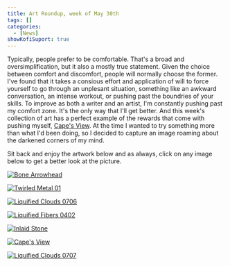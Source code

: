 ```yaml
---
title: Art Roundup, week of May 30th
tags: []
categories:
  - [News]
showKofiSuport: true
---
```

Typically, people prefer to be comfortable. That's a broad and oversimplification, but it also a mostly true statement. Given the choice between comfort and discomfort, people will normally choose the former. I've found that it takes a consious effort and application of will to force yourself to go through an unplesant situation, something like an awkward conversation, an intense workout, or pushing past the boundries of your skills. To improve as both a writer and an artist, I'm constantly pushing past my comfort zone. It's the only way that I'll get better. And this week's collection of art has a perfect example of the rewards that come with pushing myself, [Cape's View](https://www.deviantart.com/stevenmeehan/art/Cape-s-View-881060253).<!-- more --> At the time I wanted to try something more than what I'd been doing, so I decided to capture an image roaming about the darkened corners of my mind.

Sit back and enjoy the artwork below and as always, click on any image below to get a better look at the picture.

<div class="center">

[![Bone Arrowhead](https://images-wixmp-ed30a86b8c4ca887773594c2.wixmp.com/f/f99a6bf8-c5b7-48b6-ad1d-bbd9283918e7/dekk5v7-1b68266f-96c6-4da9-ab7b-d0c7dce928c1.png/v1/fill/w_1600,h_1134,q_80,strp/bone_arrowhead_by_stevenmeehan_dekk5v7-fullview.jpg?token=eyJ0eXAiOiJKV1QiLCJhbGciOiJIUzI1NiJ9.eyJzdWIiOiJ1cm46YXBwOjdlMGQxODg5ODIyNjQzNzNhNWYwZDQxNWVhMGQyNmUwIiwiaXNzIjoidXJuOmFwcDo3ZTBkMTg4OTgyMjY0MzczYTVmMGQ0MTVlYTBkMjZlMCIsIm9iaiI6W1t7ImhlaWdodCI6Ijw9MTEzNCIsInBhdGgiOiJcL2ZcL2Y5OWE2YmY4LWM1YjctNDhiNi1hZDFkLWJiZDkyODM5MThlN1wvZGVrazV2Ny0xYjY4MjY2Zi05NmM2LTRkYTktYWI3Yi1kMGM3ZGNlOTI4YzEucG5nIiwid2lkdGgiOiI8PTE2MDAifV1dLCJhdWQiOlsidXJuOnNlcnZpY2U6aW1hZ2Uub3BlcmF0aW9ucyJdfQ.eH3tnF4z1UvzPf955mKPpxRU3xgkOFR22KI5gEQgyjY "Bone Arrowhead")](https://www.deviantart.com/stevenmeehan/art/Bone-Arrowhead-881059507)

</div>

<div class="center">

[![Twirled Metal 01](https://images-wixmp-ed30a86b8c4ca887773594c2.wixmp.com/f/f99a6bf8-c5b7-48b6-ad1d-bbd9283918e7/dekk60p-50655e4f-a3cc-4002-bb0e-80d4bba5cb7a.png/v1/fill/w_1600,h_1134,q_80,strp/twirled_metal_01_by_stevenmeehan_dekk60p-fullview.jpg?token=eyJ0eXAiOiJKV1QiLCJhbGciOiJIUzI1NiJ9.eyJzdWIiOiJ1cm46YXBwOjdlMGQxODg5ODIyNjQzNzNhNWYwZDQxNWVhMGQyNmUwIiwiaXNzIjoidXJuOmFwcDo3ZTBkMTg4OTgyMjY0MzczYTVmMGQ0MTVlYTBkMjZlMCIsIm9iaiI6W1t7ImhlaWdodCI6Ijw9MTEzNCIsInBhdGgiOiJcL2ZcL2Y5OWE2YmY4LWM1YjctNDhiNi1hZDFkLWJiZDkyODM5MThlN1wvZGVrazYwcC01MDY1NWU0Zi1hM2NjLTQwMDItYmIwZS04MGQ0YmJhNWNiN2EucG5nIiwid2lkdGgiOiI8PTE2MDAifV1dLCJhdWQiOlsidXJuOnNlcnZpY2U6aW1hZ2Uub3BlcmF0aW9ucyJdfQ.FvFVex-gAajQlYBnIuMAXejEpfn8XKI8PASksCf4htU "Twirled Metal 01")](https://www.deviantart.com/stevenmeehan/art/Twirled-Metal-01-881059705)

</div>

<div class="center">

[![Liquified Clouds 0706](https://images-wixmp-ed30a86b8c4ca887773594c2.wixmp.com/f/f99a6bf8-c5b7-48b6-ad1d-bbd9283918e7/dekk65k-d95ed2fc-f198-4ae1-b34d-edae3e05aba4.png/v1/fill/w_1600,h_1134,q_80,strp/liquified_clouds_0706_by_stevenmeehan_dekk65k-fullview.jpg?token=eyJ0eXAiOiJKV1QiLCJhbGciOiJIUzI1NiJ9.eyJzdWIiOiJ1cm46YXBwOjdlMGQxODg5ODIyNjQzNzNhNWYwZDQxNWVhMGQyNmUwIiwiaXNzIjoidXJuOmFwcDo3ZTBkMTg4OTgyMjY0MzczYTVmMGQ0MTVlYTBkMjZlMCIsIm9iaiI6W1t7ImhlaWdodCI6Ijw9MTEzNCIsInBhdGgiOiJcL2ZcL2Y5OWE2YmY4LWM1YjctNDhiNi1hZDFkLWJiZDkyODM5MThlN1wvZGVrazY1ay1kOTVlZDJmYy1mMTk4LTRhZTEtYjM0ZC1lZGFlM2UwNWFiYTQucG5nIiwid2lkdGgiOiI8PTE2MDAifV1dLCJhdWQiOlsidXJuOnNlcnZpY2U6aW1hZ2Uub3BlcmF0aW9ucyJdfQ.romKBo0Ye348k2v8R3zFgaC_wmFOmSGwSTPbAwVBxtg "Liquified Clouds 0706")](https://www.deviantart.com/stevenmeehan/art/Liquified-Clouds-0706-881059880)

</div>

<div class="center">

[![Liquified Fibers 0402](https://images-wixmp-ed30a86b8c4ca887773594c2.wixmp.com/f/f99a6bf8-c5b7-48b6-ad1d-bbd9283918e7/dekk67t-913c426c-d5b0-4d85-a1fe-61c4d62e7473.png/v1/fill/w_1600,h_1134,q_80,strp/liquified_fibers_0402_by_stevenmeehan_dekk67t-fullview.jpg?token=eyJ0eXAiOiJKV1QiLCJhbGciOiJIUzI1NiJ9.eyJzdWIiOiJ1cm46YXBwOjdlMGQxODg5ODIyNjQzNzNhNWYwZDQxNWVhMGQyNmUwIiwiaXNzIjoidXJuOmFwcDo3ZTBkMTg4OTgyMjY0MzczYTVmMGQ0MTVlYTBkMjZlMCIsIm9iaiI6W1t7ImhlaWdodCI6Ijw9MTEzNCIsInBhdGgiOiJcL2ZcL2Y5OWE2YmY4LWM1YjctNDhiNi1hZDFkLWJiZDkyODM5MThlN1wvZGVrazY3dC05MTNjNDI2Yy1kNWIwLTRkODUtYTFmZS02MWM0ZDYyZTc0NzMucG5nIiwid2lkdGgiOiI8PTE2MDAifV1dLCJhdWQiOlsidXJuOnNlcnZpY2U6aW1hZ2Uub3BlcmF0aW9ucyJdfQ.ZkSEcLfd5g_obLjBlLarltyOnFHB_VKzFTYjWkL0coA "Liquified Fibers 0402")](https://www.deviantart.com/stevenmeehan/art/Liquified-Fibers-0402-881059961)

</div>

<div class="center">

[![Inlaid Stone](https://images-wixmp-ed30a86b8c4ca887773594c2.wixmp.com/f/f99a6bf8-c5b7-48b6-ad1d-bbd9283918e7/dekk6ak-88f69057-ce6b-4953-bec5-bb7f342d7343.png/v1/fill/w_1600,h_1134,q_80,strp/inlaid_stone_by_stevenmeehan_dekk6ak-fullview.jpg?token=eyJ0eXAiOiJKV1QiLCJhbGciOiJIUzI1NiJ9.eyJzdWIiOiJ1cm46YXBwOjdlMGQxODg5ODIyNjQzNzNhNWYwZDQxNWVhMGQyNmUwIiwiaXNzIjoidXJuOmFwcDo3ZTBkMTg4OTgyMjY0MzczYTVmMGQ0MTVlYTBkMjZlMCIsIm9iaiI6W1t7ImhlaWdodCI6Ijw9MTEzNCIsInBhdGgiOiJcL2ZcL2Y5OWE2YmY4LWM1YjctNDhiNi1hZDFkLWJiZDkyODM5MThlN1wvZGVrazZhay04OGY2OTA1Ny1jZTZiLTQ5NTMtYmVjNS1iYjdmMzQyZDczNDMucG5nIiwid2lkdGgiOiI8PTE2MDAifV1dLCJhdWQiOlsidXJuOnNlcnZpY2U6aW1hZ2Uub3BlcmF0aW9ucyJdfQ.oO-C_ZDbbLBxs5aAqESVn_iKCclrjewydeU5UQDeszk "Inlaid Stone")](https://www.deviantart.com/stevenmeehan/art/Inlaid-Stone-881060060)

</div>

<div class="center">

[![Cape's View](https://images-wixmp-ed30a86b8c4ca887773594c2.wixmp.com/f/f99a6bf8-c5b7-48b6-ad1d-bbd9283918e7/dekk6fx-6f97659e-cf65-4c8b-92d1-fa2aa5622315.png/v1/fill/w_1600,h_1134,q_80,strp/cape_s_view_by_stevenmeehan_dekk6fx-fullview.jpg?token=eyJ0eXAiOiJKV1QiLCJhbGciOiJIUzI1NiJ9.eyJzdWIiOiJ1cm46YXBwOjdlMGQxODg5ODIyNjQzNzNhNWYwZDQxNWVhMGQyNmUwIiwiaXNzIjoidXJuOmFwcDo3ZTBkMTg4OTgyMjY0MzczYTVmMGQ0MTVlYTBkMjZlMCIsIm9iaiI6W1t7ImhlaWdodCI6Ijw9MTEzNCIsInBhdGgiOiJcL2ZcL2Y5OWE2YmY4LWM1YjctNDhiNi1hZDFkLWJiZDkyODM5MThlN1wvZGVrazZmeC02Zjk3NjU5ZS1jZjY1LTRjOGItOTJkMS1mYTJhYTU2MjIzMTUucG5nIiwid2lkdGgiOiI8PTE2MDAifV1dLCJhdWQiOlsidXJuOnNlcnZpY2U6aW1hZ2Uub3BlcmF0aW9ucyJdfQ.oSabJUHL0dTyhEkMqaXX0eDinUTBWsaebkWFlvkzhbw "Cape's View")](https://www.deviantart.com/stevenmeehan/art/Cape-s-View-881060253)

</div>

<div class="center">

[![Liquified Clouds 0707](https://images-wixmp-ed30a86b8c4ca887773594c2.wixmp.com/f/f99a6bf8-c5b7-48b6-ad1d-bbd9283918e7/dekk6lq-dca97dd0-ba29-48a7-8f94-a2b687d27632.png/v1/fill/w_1600,h_1134,q_80,strp/liquified_clouds_0707_by_stevenmeehan_dekk6lq-fullview.jpg?token=eyJ0eXAiOiJKV1QiLCJhbGciOiJIUzI1NiJ9.eyJzdWIiOiJ1cm46YXBwOjdlMGQxODg5ODIyNjQzNzNhNWYwZDQxNWVhMGQyNmUwIiwiaXNzIjoidXJuOmFwcDo3ZTBkMTg4OTgyMjY0MzczYTVmMGQ0MTVlYTBkMjZlMCIsIm9iaiI6W1t7ImhlaWdodCI6Ijw9MTEzNCIsInBhdGgiOiJcL2ZcL2Y5OWE2YmY4LWM1YjctNDhiNi1hZDFkLWJiZDkyODM5MThlN1wvZGVrazZscS1kY2E5N2RkMC1iYTI5LTQ4YTctOGY5NC1hMmI2ODdkMjc2MzIucG5nIiwid2lkdGgiOiI8PTE2MDAifV1dLCJhdWQiOlsidXJuOnNlcnZpY2U6aW1hZ2Uub3BlcmF0aW9ucyJdfQ.tJUNwWhsvoJWnBAV4WIcbVw_CyAr2mySn2HqLQGQX7g "Liquified Clouds 0707")](https://www.deviantart.com/stevenmeehan/art/Liquified-Clouds-0707-881060462)

</div>
